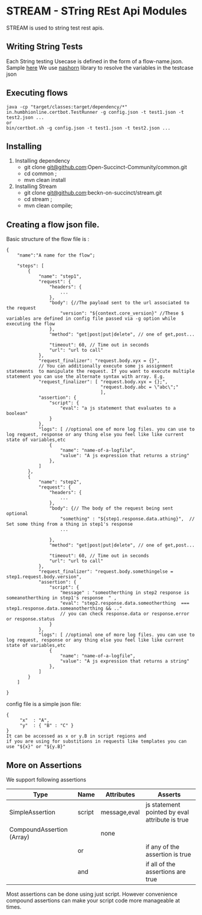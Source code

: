 # STREAM - STring REst Api Modules

STREAM is used to string test rest apis.


## Writing String Tests
Each String testing Usecase  is defined in the form of a flow-name.json. 
Sample [here](./src/test/resources/ondc-1.2-ret10/flow1.json)
We use [nashorn](https://github.com/openjdk/nashorn)  library to resolve the variables in the testcase json

## Executing flows
```
java -cp "target/classes:target/dependency/*" in.humbhionline.certbot.TestRunner -g config.json -t test1.json -t test2.json ... 
or 
bin/certbot.sh -g config.json -t test1.json -t test2.json ... 
```

## Installing

1. Installing dependency
    * git clone git@github.com:Open-Succinct-Community/common.git 
    * cd common ;
    * mvn clean install 
2. Installing Stream
    * git clone git@github.com:beckn-on-succinct/stream.git 
    * cd stream ;
    * mvn clean compile;

## Creating a flow json file.
Basic structure of the flow file is :

```
{
    "name":"A name for the flow";

    "steps": [ 
        {
            "name": "step1", 
            "request": {
                "headers": {
                    ...
                },
                "body": {//The payload sent to the url associated to the request
                    "version": "${context.core_version}" //These $ variables are defined in config file passed via -g option while executing the flow
                },
                "method": "get|post|put|delete", // one of get,post...

                "timeout": 60, // Time out in seconds
                "url": "url to call"
            },
            "request_finalizer": "request.body.xyx = {}", 
            // You can additionally execute some js assignment statements  to manipulate the request. If you want to execute multiple statement you can use the alternate syntax with array. E.g. 
            "request_finalizer": [ "request.body.xyx = {};", 
                                   "request.body.abc = \"abc\";"  
                                   ],
            "assertion": {
                "script": {
                    "eval": "a js statement that evaluates to a boolean"
                }
            },
            "logs": [ //optional one of more log files. you can use to log request, response or any thing else you feel like like current state of variables,etc
                {
                    "name": "name-of-a-logfile",
                    "value": "A js expression that returns a string"
                },
            ]
        },
        {
            "name": "step2", 
            "request": {
                "headers": {
                    ...
                },
                "body": {// The body of the request being sent optional
                    "something" : "${step1.response.data.athing}",  // Set some thing from a thing in step1's response
                    ...

                },
                "method": "get|post|put|delete", // one of get,post...

                "timeout": 60, // Time out in seconds
                "url": "url to call"
            },
            "request_finalizer": "request.body.somethingelse = step1.request.body.version", 
            "assertion": {
                "script": {
                    "message" : "someotherthing in step2 response is someanotherthing in step1's response  " ,
                    "eval": "step2.response.data.someotherthing  === step1.response.data.someanotherthing && .." 
                    // you can check response.data or response.error or response.status
                }
            },
            "logs": [ //optional one of more log files. you can use to log request, response or any thing else you feel like like current state of variables,etc
                {
                    "name": "name-of-a-logfile",
                    "value": "A js expression that returns a string"
                },
            ]
        }
    ]

}
```


config file is a simple json file:

```
{
     "x"  : "A",
     "y"  : { "B" : "C" } 
}
It can be accessed as x or y.B in script regions and 
if you are using for substitions in requests like templates you can use "${x}" or "${y.B}"

```


## More on Assertions 
We support following assertions 

Type|Name|Attributes| Asserts
-|-|-|-
SimpleAssertion|script|message,eval| js statement pointed by eval attribute is true
CompoundAssertion (Array)|| none |  
| |or|  |if any of the assertion is true | 
| |and|  |if all of the assertions are true |




Most assertions can be done using just script. However convenience compound assertions can make your script code more manageable at times.
